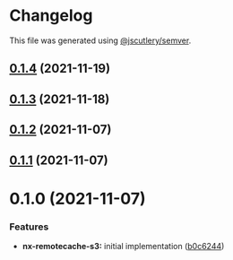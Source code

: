 # Changelog

This file was generated using [@jscutlery/semver](https://github.com/jscutlery/semver).

## [0.1.4](https://github.com/robinpellegrims/pellegrims/compare/nx-remotecache-s3-0.1.3...nx-remotecache-s3-0.1.4) (2021-11-19)



## [0.1.3](https://github.com/robinpellegrims/pellegrims/compare/nx-remotecache-s3-0.1.2...nx-remotecache-s3-0.1.3) (2021-11-18)

## [0.1.2](https://github.com/robinpellegrims/pellegrims/compare/nx-remotecache-s3-0.1.1...nx-remotecache-s3-0.1.2) (2021-11-07)

## [0.1.1](https://github.com/robinpellegrims/pellegrims/compare/nx-remotecache-s3-0.1.0...nx-remotecache-s3-0.1.1) (2021-11-07)

# 0.1.0 (2021-11-07)

### Features

- **nx-remotecache-s3:** initial implementation ([b0c6244](https://github.com/robinpellegrims/pellegrims/commit/b0c6244da47cdad7aefca4329e01b366bd11abe5))
